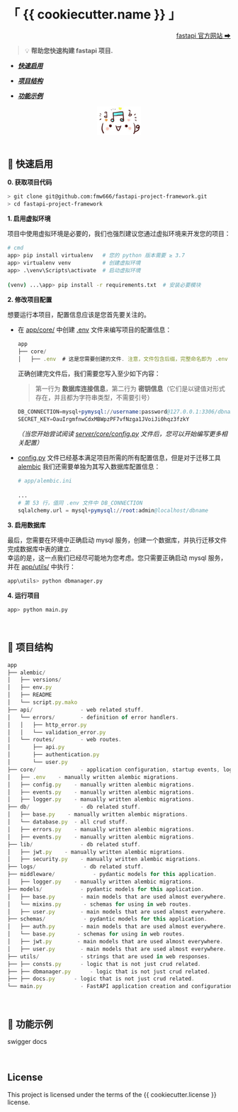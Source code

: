 # 「 {{ cookiecutter.name }} 」

<div align="right">
    <a href="https://fastapi.tiangolo.com/zh/">fastapi 官方网站 ➡</a>
</div>

> 💡 **帮助您快速构建 fastapi 项目.**

+ ***[快速启用](#-快速启用)***

+ ***[项目结构](#-项目结构)***

+ ***[功能示例](#-功能示例)***

<div align="center">
    <img src="https://github.com/fmw666/my-image-file/blob/master/images/cute/small-cute-8.jpg" width=100>
</div>

<br>

## 🚀 快速启用

**0. 获取项目代码**

```sh
> git clone git@github.com:fmw666/fastapi-project-framework.git
> cd fastapi-project-framework
```

**1. 启用虚拟环境**

项目中使用虚拟环境是必要的，我们也强烈建议您通过虚拟环境来开发您的项目：

```sh
# cmd
app> pip install virtualenv   # 您的 python 版本需要 ≥ 3.7
app> virtualenv venv          # 创建虚拟环境
app> .\venv\Scripts\activate  # 启动虚拟环境

(venv) ...\app> pip install -r requirements.txt  # 安装必要模块
```

**2. 修改项目配置**

想要运行本项目，配置信息应该是您首先要关注的。

+ 在 [app/core/](#no-reply) 中创建 [.env](#no-reply) 文件来编写项目的配置信息：

    ```js
    app
    ├── core/
    │   ├── .env  # 这是您需要创建的文件. 注意，文件包含后缀，完整命名即为 .env
    ```

    正确创建完文件后，我们需要您写入至少如下内容：

    > 第一行为 **数据库连接信息**，第二行为 **密钥信息**（它们是以键值对形式存在，并且都为字符串类型，不需要引号）

    ```s
    DB_CONNECTION=mysql+pymysql://username:password@127.0.0.1:3306/dbname
    SECRET_KEY=OauIrgmfnwCdxMBWpzPF7vfNzga1JVoiJi0hqz3fzkY
    ```

    *（当您开始尝试阅读 [server/core/config.py](#no-reply) 文件后，您可以开始编写更多相关配置）*

+ [config.py](#no-reply) 文件已经基本满足项目所需的所有配置信息，但是对于迁移工具 [alembic](#no-reply) 我们还需要单独为其写入数据库配置信息：
    
    ```s
    # app/alembic.ini
    
    ...
    # 第 53 行，值同 .env 文件中 DB_CONNECTION
    sqlalchemy.url = mysql+pymysql://root:admin@localhost/dbname
    ```

**3. 启用数据库**

最后，您需要在环境中正确启动 mysql 服务，创建一个数据库，并执行迁移文件完成数据库中表的建立.<br>
幸运的是，这一点我们已经尽可能地为您考虑。您只需要正确启动 mysql 服务，并在 [app/utils/](#no-reply) 中执行：

```sh
app\utils> python dbmanager.py
```

**4. 运行项目**

```sh
app> python main.py
```

<br>

## 📌 项目结构

```js
app
├── alembic/
│   ├── versions/
│   ├── env.py
│   ├── README
│   └── script.py.mako
├── api/               - web related stuff.
│   └── errors/        - definition of error handlers.
│   │   ├── http_error.py
│   │   └── validation_error.py
│   └── routes/        - web routes.
│       ├── api.py
│       ├── authentication.py
│       └── user.py
├── core/              - application configuration, startup events, logging.
│   ├── .env    - manually written alembic migrations.
│   ├── config.py    - manually written alembic migrations.
│   ├── events.py    - manually written alembic migrations.
│   ├── logger.py    - manually written alembic migrations.
├── db/                - db related stuff.
│   ├── base.py    - manually written alembic migrations.
│   └── database.py  - all crud stuff.
│   ├── errors.py    - manually written alembic migrations.
│   ├── events.py    - manually written alembic migrations.
├── lib/               - db related stuff.
│   ├── jwt.py    - manually written alembic migrations.
│   ├── security.py    - manually written alembic migrations.
├── logs/               - db related stuff.
├── middleware/            - pydantic models for this application.
│   ├── logger.py    - manually written alembic migrations.
├── models/            - pydantic models for this application.
│   ├── base.py        - main models that are used almost everywhere.
│   └── mixins.py       - schemas for using in web routes.
│   ├── user.py        - main models that are used almost everywhere.
├── schemas/            - pydantic models for this application.
│   ├── auth.py        - main models that are used almost everywhere.
│   └── base.py       - schemas for using in web routes.
│   ├── jwt.py        - main models that are used almost everywhere.
│   ├── user.py        - main models that are used almost everywhere.
├── utils/             - strings that are used in web responses.
├── ├── consts.py      - logic that is not just crud related.
├── ├── dbmanager.py      - logic that is not just crud related.
├── ├── docs.py      - logic that is not just crud related.
└── main.py            - FastAPI application creation and configuration.
```

<br>

## 💬 功能示例

swigger docs

<br>

## License

This project is licensed under the terms of the {{ cookiecutter.license }} license.
